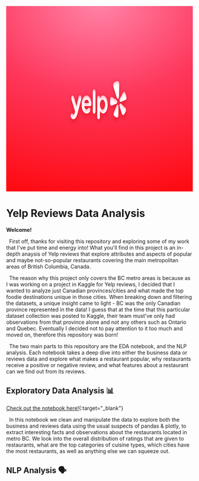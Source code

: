 <img src="./images/yelp-banner.png" width="1200" height="500" class="center"> 

# Yelp Reviews Data Analysis

**Welcome!**

  First off, thanks for visiting this repository and exploring some of my work that I've put time and energy into! What you'll find in this project is an in-depth anaysis of Yelp reviews that explore attributes and aspects of popular and maybe not-so-popular restaurants covering the main metropolitan areas of British Columbia, Canada.
   
  The reason why this project only covers the BC metro areas is because as I was working on a project in Kaggle for Yelp reviews, I decided that I wanted to analyze just Canadian provinces/cities and what made the top foodie destinations unique in those cities. When breaking down and filtering the datasets, a unique insight came to light - BC was the only Canadian province represented in the data! I guess that at the time that this particular dataset collection was posted to Kaggle, their team must've only had observations from that province alone and not any others such as Ontario and Quebec. Eventually I decided not to pay attention to it too much and moved on, therefore this repository was born!
   
  The two main parts to this repository are the EDA notebook, and the NLP analysis. Each notebook takes a deep dive into either the business data or reviews data and explore what makes a restaurant popular, why restaurants receive a positive or negative review, and what features about a restaurant can we find out from its reviews.
   

## Exploratory Data Analysis 📊

[Check out the notebook here!](https://nbviewer.org/github/js3lliott/yelp-reviews-data/blob/main/nbs/eda_pt1.ipynb){:target="_blank"}

  In this notebook we clean and manipulate the data to explore both the business and reviews data using the usual suspects of pandas & plotly, to extract interesting facts and observations about the restaurants located in metro BC. We look into the overall distribution of ratings that are given to restaurants, what are the top categories of cuisine types, which cities have the most restaurants, as well as anything else we can squeeze out.


## NLP Analysis 🗣